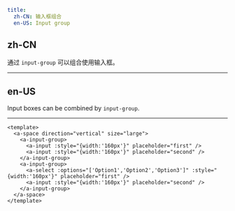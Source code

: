 ```yaml
title:
  zh-CN: 输入框组合
  en-US: Input group
```

## zh-CN

通过 `input-group` 可以组合使用输入框。

---

## en-US

Input boxes can be combined by `input-group`.

---

```vue
<template>
  <a-space direction="vertical" size="large">
    <a-input-group>
      <a-input :style="{width:'160px'}" placeholder="first" />
      <a-input :style="{width:'160px'}" placeholder="second" />
    </a-input-group>
    <a-input-group>
      <a-select :options="['Option1','Option2','Option3']" :style="{width:'160px'}" placeholder="first" />
      <a-input :style="{width:'160px'}" placeholder="second" />
    </a-input-group>
  </a-space>
</template>
```
